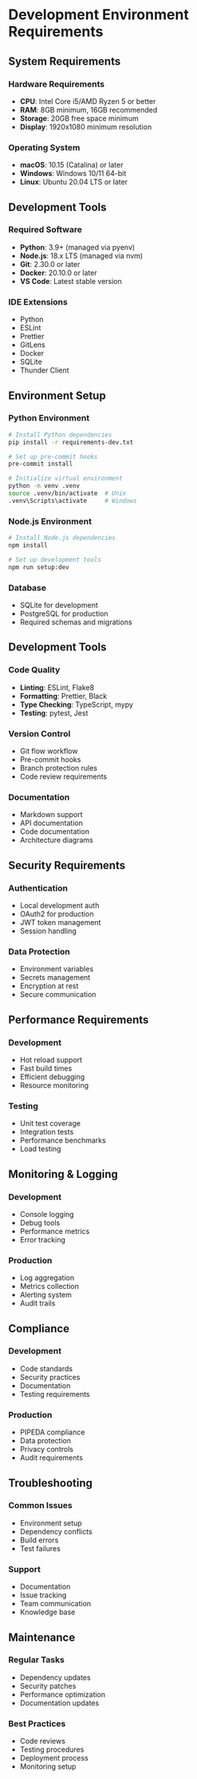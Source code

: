 # Development Environment Requirements

## System Requirements

### Hardware Requirements
- **CPU**: Intel Core i5/AMD Ryzen 5 or better
- **RAM**: 8GB minimum, 16GB recommended
- **Storage**: 20GB free space minimum
- **Display**: 1920x1080 minimum resolution

### Operating System
- **macOS**: 10.15 (Catalina) or later
- **Windows**: Windows 10/11 64-bit
- **Linux**: Ubuntu 20.04 LTS or later

## Development Tools

### Required Software
- **Python**: 3.9+ (managed via pyenv)
- **Node.js**: 18.x LTS (managed via nvm)
- **Git**: 2.30.0 or later
- **Docker**: 20.10.0 or later
- **VS Code**: Latest stable version

### IDE Extensions
- Python
- ESLint
- Prettier
- GitLens
- Docker
- SQLite
- Thunder Client

## Environment Setup

### Python Environment
```bash
# Install Python dependencies
pip install -r requirements-dev.txt

# Set up pre-commit hooks
pre-commit install

# Initialize virtual environment
python -m venv .venv
source .venv/bin/activate  # Unix
.venv\Scripts\activate     # Windows
```

### Node.js Environment
```bash
# Install Node.js dependencies
npm install

# Set up development tools
npm run setup:dev
```

### Database
- SQLite for development
- PostgreSQL for production
- Required schemas and migrations

## Development Tools

### Code Quality
- **Linting**: ESLint, Flake8
- **Formatting**: Prettier, Black
- **Type Checking**: TypeScript, mypy
- **Testing**: pytest, Jest

### Version Control
- Git flow workflow
- Pre-commit hooks
- Branch protection rules
- Code review requirements

### Documentation
- Markdown support
- API documentation
- Code documentation
- Architecture diagrams

## Security Requirements

### Authentication
- Local development auth
- OAuth2 for production
- JWT token management
- Session handling

### Data Protection
- Environment variables
- Secrets management
- Encryption at rest
- Secure communication

## Performance Requirements

### Development
- Hot reload support
- Fast build times
- Efficient debugging
- Resource monitoring

### Testing
- Unit test coverage
- Integration tests
- Performance benchmarks
- Load testing

## Monitoring & Logging

### Development
- Console logging
- Debug tools
- Performance metrics
- Error tracking

### Production
- Log aggregation
- Metrics collection
- Alerting system
- Audit trails

## Compliance

### Development
- Code standards
- Security practices
- Documentation
- Testing requirements

### Production
- PIPEDA compliance
- Data protection
- Privacy controls
- Audit requirements

## Troubleshooting

### Common Issues
- Environment setup
- Dependency conflicts
- Build errors
- Test failures

### Support
- Documentation
- Issue tracking
- Team communication
- Knowledge base

## Maintenance

### Regular Tasks
- Dependency updates
- Security patches
- Performance optimization
- Documentation updates

### Best Practices
- Code reviews
- Testing procedures
- Deployment process
- Monitoring setup 